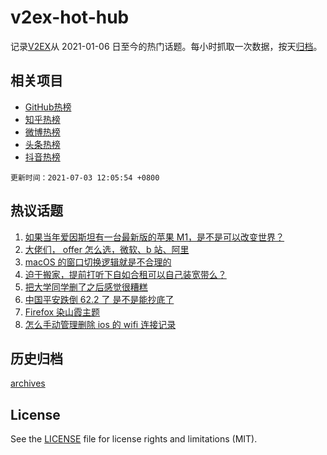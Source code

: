 # v2ex-hot-hub

 记录[V2EX](https://www.v2ex.com/)从 2021-01-06 日至今的热门话题。每小时抓取一次数据，按天[归档](archives)。
 
 ## 相关项目

- [GitHub热榜](https://github.com/lonnyzhang423/github-hot-hub)
- [知乎热榜](https://github.com/lonnyzhang423/zhihu-hot-hub)
- [微博热榜](https://github.com/lonnyzhang423/weibo-hot-hub)
- [头条热榜](https://github.com/lonnyzhang423/toutiao-hot-hub)
- [抖音热榜](https://github.com/lonnyzhang423/douyin-hot-hub)


 `更新时间：2021-07-03 12:05:54 +0800`

## 热议话题

1. [如果当年爱因斯坦有一台最新版的苹果 M1，是不是可以改变世界？](https://www.v2ex.com/t/787123)
1. [大佬们， offer 怎么选，微软、b 站、阿里](https://www.v2ex.com/t/787201)
1. [macOS 的窗口切换逻辑就是不合理的](https://www.v2ex.com/t/787124)
1. [迫于搬家，提前打听下自如合租可以自己装宽带么？](https://www.v2ex.com/t/787116)
1. [把大学同学删了之后感觉很糟糕](https://www.v2ex.com/t/787210)
1. [中国平安跌倒 62.2 了 是不是能抄底了](https://www.v2ex.com/t/787150)
1. [Firefox 染山霞主题](https://www.v2ex.com/t/787228)
1. [怎么手动管理删除 ios 的 wifi 连接记录](https://www.v2ex.com/t/787114)

## 历史归档

[archives](archives)

## License

See the [LICENSE](LICENSE) file for license rights and limitations (MIT).
